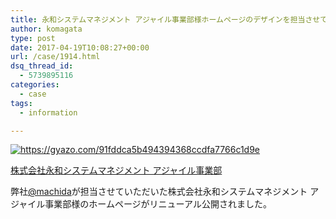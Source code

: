 ```yaml
---
title: 永和システムマネジメント アジャイル事業部様ホームページのデザインを担当させていただきました。
author: komagata
type: post
date: 2017-04-19T10:08:27+00:00
url: /case/1914.html
dsq_thread_id:
  - 5739895116
categories:
  - case
tags:
  - information

---
```

<a href="http://agile.esm.co.jp/index.html" target="_blank"><img src="https://i.gyazo.com/91fddca5b494394368ccdfa7766c1d9e.png" alt="https://gyazo.com/91fddca5b494394368ccdfa7766c1d9e" style="max-width: 500px" /></a>

<a href="http://agile.esm.co.jp/index.html" target="_blank">株式会社永和システムマネジメント アジャイル事業部</a>

弊社[@machida][1]が担当させていただいた株式会社永和システムマネジメント アジャイル事業部様のホームページがリニューアル公開されました。

 [1]: https://twitter.com/machida